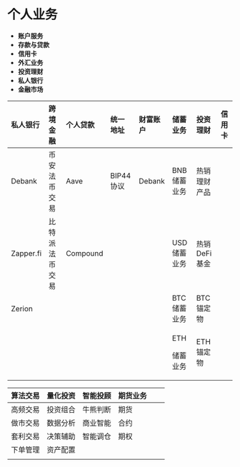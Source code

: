 # 个人业务



* **账户服务**
* **存款与贷款**
* **信用卡**
* **外汇业务**
* **投资理财**
* **私人银行**
* **金融市场**

<table>
  <thead>
    <tr>
      <th style="text-align:left">&#x79C1;&#x4EBA;&#x94F6;&#x884C;</th>
      <th style="text-align:left">&#x8DE8;&#x5883;&#x91D1;&#x878D;</th>
      <th style="text-align:left">&#x4E2A;&#x4EBA;&#x8D37;&#x6B3E;</th>
      <th style="text-align:left">&#x7EDF;&#x4E00;&#x5730;&#x5740;</th>
      <th style="text-align:left">&#x8D22;&#x5BCC;&#x8D26;&#x6237;</th>
      <th style="text-align:left">&#x50A8;&#x84C4;&#x4E1A;&#x52A1;</th>
      <th style="text-align:left">&#x6295;&#x8D44;&#x7406;&#x8D22;</th>
      <th style="text-align:left">&#x4FE1;&#x7528;&#x5361;</th>
    </tr>
  </thead>
  <tbody>
    <tr>
      <td style="text-align:left">Debank</td>
      <td style="text-align:left">&#x5E01;&#x5B89;&#x6CD5;&#x5E01;&#x4EA4;&#x6613;</td>
      <td style="text-align:left">Aave</td>
      <td style="text-align:left">BIP44&#x534F;&#x8BAE;</td>
      <td style="text-align:left">Debank</td>
      <td style="text-align:left">BNB&#x50A8;&#x84C4;&#x4E1A;&#x52A1;</td>
      <td style="text-align:left">&#x70ED;&#x9500;&#x7406;&#x8D22;&#x4EA7;&#x54C1;</td>
      <td style="text-align:left"></td>
    </tr>
    <tr>
      <td style="text-align:left">Zapper.fi</td>
      <td style="text-align:left">&#x6BD4;&#x7279;&#x6D3E;&#x6CD5;&#x5E01;&#x4EA4;&#x6613;</td>
      <td style="text-align:left">Compound</td>
      <td style="text-align:left"></td>
      <td style="text-align:left"></td>
      <td style="text-align:left">USD&#x50A8;&#x84C4;&#x4E1A;&#x52A1;</td>
      <td style="text-align:left">&#x70ED;&#x9500;DeFi&#x57FA;&#x91D1;</td>
      <td style="text-align:left"></td>
    </tr>
    <tr>
      <td style="text-align:left">Zerion</td>
      <td style="text-align:left"></td>
      <td style="text-align:left"></td>
      <td style="text-align:left"></td>
      <td style="text-align:left"></td>
      <td style="text-align:left">BTC&#x50A8;&#x84C4;&#x4E1A;&#x52A1;</td>
      <td style="text-align:left">BTC&#x951A;&#x5B9A;&#x7269;</td>
      <td style="text-align:left"></td>
    </tr>
    <tr>
      <td style="text-align:left"></td>
      <td style="text-align:left"></td>
      <td style="text-align:left"></td>
      <td style="text-align:left"></td>
      <td style="text-align:left"></td>
      <td style="text-align:left">
        <p>ETH</p>
        <p>&#x50A8;&#x84C4;&#x4E1A;&#x52A1;</p>
      </td>
      <td style="text-align:left">ETH&#x951A;&#x5B9A;&#x7269;</td>
      <td style="text-align:left"></td>
    </tr>
  </tbody>
</table>

| 算法交易 | 量化投资 | 智能投顾 | 期货业务 |  |  |
| :--- | :--- | :--- | :--- | :--- | :--- |
| 高频交易 | 投资组合 | 牛熊判断 | 期货 |  |  |
| 做市交易 | 数据分析 | 商业智能 | 合约 |  |  |
| 套利交易 | 决策辅助 | 智能调仓 | 期权 |  |  |
| 下单管理 | 资产配置 |  |  |  |  |
|  |  |  |  |  |  |



